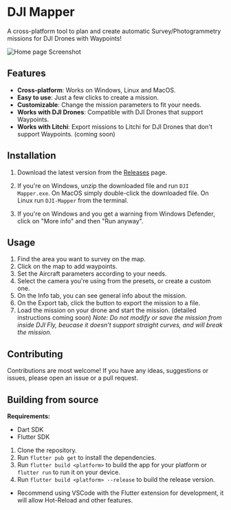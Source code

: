 # DJI Mapper

A cross-platform tool to plan and create automatic Survey/Photogrammetry missions for DJI Drones with Waypoints!

![Home page Screenshot](https://github.com/user-attachments/assets/127ec817-1c62-4cfb-a5d2-a6c1801238a4)

## Features

- **Cross-platform**: Works on Windows, Linux and MacOS.
- **Easy to use**: Just a few clicks to create a mission.
- **Customizable**: Change the mission parameters to fit your needs.
- **Works with DJI Drones**: Compatible with DJI Drones that support Waypoints.
- **Works with Litchi**: Export missions to Litchi for DJI Drones that don't support Waypoints. (coming soon)

## Installation

1. Download the latest version from the [Releases](https://github.com/YarosMallorca/DJI-Mapper/releases/latest) page.

2. If you're on Windows, unzip the downloaded file and run `DJI Mapper.exe`. On MacOS simply double-click the downloaded file. On Linux run `DJI-Mapper` from the terminal.

3. If you're on Windows and you get a warning from Windows Defender, click on "More info" and then "Run anyway".

## Usage

1. Find the area you want to survey on the map.
2. Click on the map to add waypoints.
3. Set the Aircraft parameters according to your needs.
4. Select the camera you're using from the presets, or create a custom one.
5. On the Info tab, you can see general info about the mission.
6. On the Export tab, click the button to export the mission to a file.
7. Load the mission on your drone and start the mission. (detailed instructions coming soon)
   _Note: Do not modify or save the mission from inside DJI Fly, beucase it doesn't support straight curves, and will break the mission._

## Contributing

Contributions are most welcome! If you have any ideas, suggestions or issues, please open an issue or a pull request.

## Building from source

**Requirements:**

- Dart SDK
- Flutter SDK

1. Clone the repository.
2. Run `flutter pub get` to install the dependencies.
3. Run `flutter build <platform>` to build the app for your platform or `flutter run` to run it on your device.
4. Run `flutter build <platform> --release` to build the release version.

- Recommend using VSCode with the Flutter extension for development, it will allow Hot-Reload and other features.
